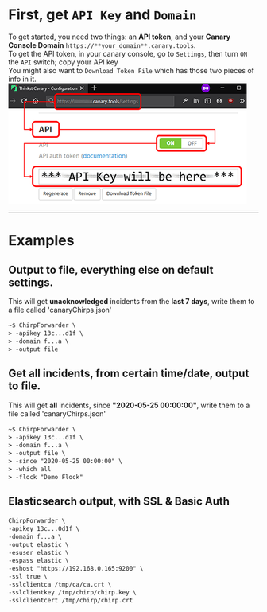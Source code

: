 # First, get `API Key` and `Domain`
To get started, you need two things: an **API token**, and your **Canary Console Domain** `https://**your_domain**.canary.tools`.  
To get the API token, in your canary console, go to `Settings`, then  turn `ON` the `API` switch; copy your API key  
You might also want to `Download Token File` which has those two pieces of info in it.  
![Get canary API](assets/images/01-GetAPI.png)
***
# Examples
## Output to file, everything else on default settings.
This will get **unacknowledged** incidents from the **last 7 days**, write them to a file called 'canaryChirps.json'
```
~$ ChirpForwarder \
> -apikey 13c...d1f \
> -domain f...a \
> -output file
```
## Get all incidents, from certain time/date, output to file.
This will get **all** incidents, since **"2020-05-25 00:00:00"**, write them to a file called 'canaryChirps.json'
```
~$ ChirpForwarder \
> -apikey 13c...d1f \
> -domain f...a \
> -output file \
> -since "2020-05-25 00:00:00" \
> -which all
> -flock "Demo Flock"
```

## Elasticsearch output, with SSL & Basic Auth
```
ChirpForwarder \
-apikey 13c...0d1f \
-domain f...a \
-output elastic \
-esuser elastic \
-espass elastic \
-eshost "https://192.168.0.165:9200" \
-ssl true \
-sslclientca /tmp/ca/ca.crt \
-sslclientkey /tmp/chirp/chirp.key \
-sslclientcert /tmp/chirp/chirp.crt
```


